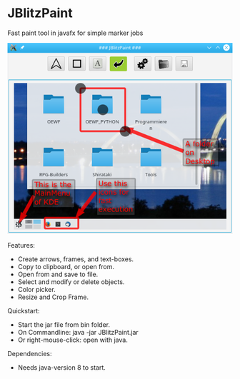 # JBlitzPaint
Fast paint tool in javafx for simple marker jobs

![Screenshot](doc/Screenshot.png)

Features:
- Create arrows, frames, and text-boxes.
- Copy to clipboard, or open from.
- Open from and save to file.
- Select and modify or delete objects.
- Color picker.
- Resize and Crop Frame.

Quickstart:
- Start the jar file from bin folder.
- On Commandline: java -jar JBlitzPaint.jar
- Or right-mouse-click: open with java.

Dependencies:
- Needs java-version 8 to start.

